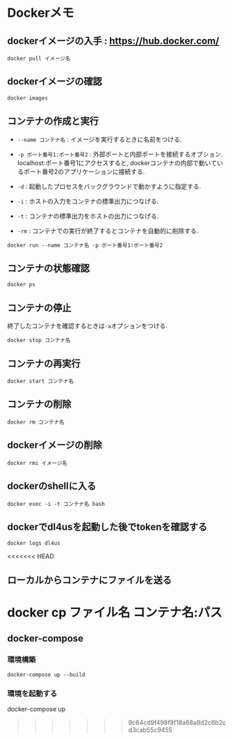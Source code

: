 # Dockerメモ

## dockerイメージの入手 : https://hub.docker.com/
```
docker pull イメージ名
```

## dockerイメージの確認
```
docker images
```

## コンテナの作成と実行
- `--name コンテナ名` :  イメージを実行するときに名前をつける.

- `-p ポート番号1:ポート番号2` : 外部ポートと内部ポートを接続するオプション. localhost:ポート番号1にアクセスすると, dockerコンテナの内部で動いているポート番号2のアプリケーションに接続する.
- `-d` : 起動したプロセスをバックグラウンドで動かすように指定する.
- `-i` : ホストの入力をコンテナの標準出力につなげる.
- `-t` : コンテナの標準出力をホストの出力につなげる.
- `-rm` : コンテナでの実行が終了するとコンテナを自動的に削除する. 
```
docker run --name コンテナ名 -p ポート番号1:ポート番号2
```

## コンテナの状態確認
```
docker ps
```

## コンテナの停止
終了したコンテナを確認するときは`-a`オプションをつける.
```
docker stop コンテナ名
```

## コンテナの再実行
```
docker start コンテナ名
```

## コンテナの削除
```
docker rm コンテナ名
```

## dockerイメージの削除
```
docker rmi イメージ名
```

## dockerのshellに入る
```
docker exec -i -t コンテナ名 bash
```

## dockerでdl4usを起動した後でtokenを確認する
```
docker logs dl4us
```

<<<<<<< HEAD
## ローカルからコンテナにファイルを送る
docker cp ファイル名 コンテナ名:パス
=======
## docker-compose
### 環境構築
```
docker-compose up --build
```

### 環境を起動する
docker-compose up
>>>>>>> 9c64cd9f498f8f18a68a9d2c6b2cd3cab55c9455